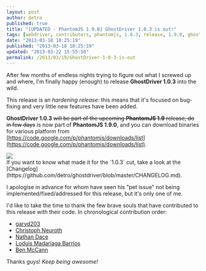 ```yaml
---
layout: post
author: detro
published: true
title: "[UPDATED - PhantomJS 1.9.0] GhostDriver 1.0.3 is out!"
tags: [webdriver, contributors, phantomjs, 1.0.3, release, 1.9.0, ghostdriver]
date: "2013-03-18 18:25:19"
published: "2013-03-18 18:25:19"
updated: "2013-03-22 15:55:50"
permalink: /2013/03/19/GhostDriver-1-0-3-is-out
---
```


After few months of endless nights trying to figure out what I screwed up and where, I'm finally happy (enough) to release **GhostDriver 1.0.3** into the wild.

This release is an _hardening release_: this means that it's focused on bug-fixing and very little new features have been added.

**GhostDriver 1.0.3** <del>will be part of the upcoming **PhantomJS 1.9** release, do in few days</del> is now part of **PhantomJS 1.9.0**, and you can download binaries for various platform from [https://code.google.com/p/phantomjs/downloads/list](https://code.google.com/p/phantomjs/downloads/list).

<div class="img">
<img src="http://dummyimage.com/500x220/383b38/00ff00.png&text=1.0.3" />
</div>
If you want to know what made it for the `1.0.3` cut, take a look at the [Changelog](https://github.com/detro/ghostdriver/blob/master/CHANGELOG.md).

I apologise in advance for whom have seen his "pet issue" not being implemented/fixed/addressed for this release, but it's only one of me.

I'd like to take the time to thank the few brave souls that have contributed to this release with their code. In chronological contribution order:

* [garyd203](https://github.com/garyd203)
* [Christoph Neuroth](https://github.com/c089)
* [Nathan Dace](https://github.com/nathandace)
* [Loduis Madariaga Barrios](https://github.com/loduis)
* [Ben McCann](https://github.com/benmccann)

Thanks guys! _Keep being awesome!_

